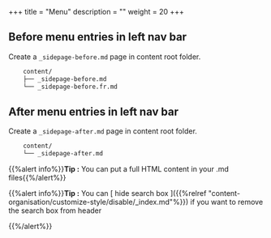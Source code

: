 +++
title = "Menu"
description = ""
weight = 20
+++


## Before menu entries in left nav bar
Create a `_sidepage-before.md` page in content root folder.

```bash
	content/
	├──	_sidepage-before.md
	└──	_sidepage-before.fr.md
```


## After menu entries in left nav bar
Create a `_sidepage-after.md` page in content root folder.

```bash
	content/
	└──	_sidepage-after.md
```



{{%alert info%}}**Tip :** You can put a full HTML content in your .md files{{%/alert%}}

{{%alert info%}}**Tip :** You can [ hide search box ]({{%relref "content-organisation/customize-style/disable/_index.md"%}}) if you want to remove the search box from header

{{%/alert%}}